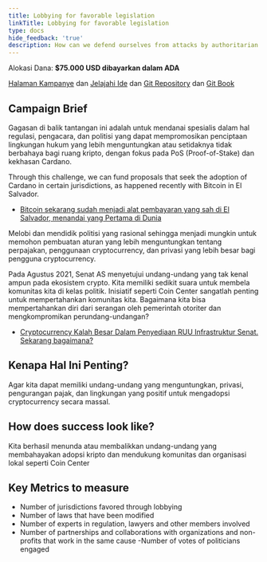 ```yaml
---
title: Lobbying for favorable legislation
linkTitle: Lobbying for favorable legislation
type: docs
hide_feedback: 'true'
description: How can we defend ourselves from attacks by authoritarian governments and compromising legislation and unfair tax policies?
---
```


Alokasi Dana: **$75.000 USD dibayarkan dalam ADA**

[Halaman Kampanye](https://cardano.ideascale.com/a/campaign-home/26235) dan [Jelajahi Ide](https://cardano.ideascale.com/a/ideas/top/campaign-filter/byids/campaigns/26235/stage/unspecified) dan [Git Repository](https://github.com/Catalyst-Challenges/F7-Lobbying-for-favourable-legislation) dan [Git Book](https://quality-assurance-dao.gitbook.io/catalyst-fund-7-challenges/fund-7/lobbying-for-favourable-legislation)

## Campaign Brief

Gagasan di balik tantangan ini adalah untuk mendanai spesialis dalam hal regulasi, pengacara, dan politisi yang dapat mempromosikan penciptaan lingkungan hukum yang lebih menguntungkan atau setidaknya tidak berbahaya bagi ruang kripto, dengan fokus pada PoS (Proof-of-Stake) dan kekhasan Cardano.

Through this challenge, we can fund proposals that seek the adoption of Cardano in certain jurisdictions, as happened recently with Bitcoin in El Salvador.

- [Bitcoin sekarang sudah menjadi alat pembayaran yang sah di El Salvador, menandai yang Pertama di Dunia](https://www.coindesk.com/policy/2021/09/07/bitcoin-now-legal-tender-in-el-salvador-marking-world-first/)

Melobi dan mendidik politisi yang rasional sehingga menjadi mungkin untuk memohon pembuatan aturan yang lebih menguntungkan tentang perpajakan, penggunaan cryptocurrency, dan privasi yang lebih besar bagi pengguna cryptocurrency.

Pada Agustus 2021, Senat AS menyetujui undang-undang yang tak kenal ampun pada ekosistem crypto. Kita memiliki sedikit suara untuk membela komunitas kita di kelas politik. Inisiatif seperti Coin Center sangatlah penting untuk mempertahankan komunitas kita. Bagaimana kita bisa mempertahankan diri dari serangan oleh pemerintah otoriter dan mengkompromikan perundang-undangan?

- [Cryptocurrency Kalah Besar Dalam Penyediaan RUU Infrastruktur Senat. Sekarang bagaimana?](https://www.vice.com/en/article/4avpp3/cryptocurrency-lost-big-in-senate-infrastructure-bill-provision-now-what)

## Kenapa Hal Ini Penting?

Agar kita dapat memiliki undang-undang yang menguntungkan, privasi, pengurangan pajak, dan lingkungan yang positif untuk mengadopsi cryptocurrency secara massal.

## How does success look like?

Kita berhasil menunda atau membalikkan undang-undang yang membahayakan adopsi kripto dan mendukung komunitas dan organisasi lokal seperti Coin Center

## Key Metrics to measure

- Number of jurisdictions favored through lobbying
- Number of laws that have been modified
- Number of experts in regulation, lawyers and other members involved
- Number of partnerships and collaborations with organizations and non-profits that work in the same cause -Number of votes of politicians engaged
